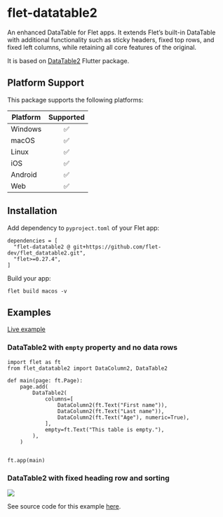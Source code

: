 # flet-datatable2

An enhanced DataTable for Flet apps.
It extends Flet’s built-in DataTable with additional functionality such as sticky headers, fixed top rows, and fixed left columns, while retaining all core features of the original.

It is based on [DataTable2](https://pub.dev/packages/data_table_2) Flutter package.

## Platform Support

This package supports the following platforms:

| Platform | Supported |
|----------|:---------:|
| Windows  |     ✅     |
| macOS    |     ✅     |
| Linux    |     ✅     |
| iOS      |     ✅     |
| Android  |     ✅     |
| Web      |     ✅     |

## Installation

Add dependency to `pyproject.toml` of your Flet app:

```
dependencies = [
  "flet-datatable2 @ git+https://github.com/flet-dev/flet_datatable2.git",
  "flet>=0.27.4",
]
```

Build your app:
```
flet build macos -v
```

## Examples

[Live example](https://flet-controls-gallery.fly.dev/layout/datatable2)

### DataTable2 with `empty` property and no data rows

```
import flet as ft
from flet_datatable2 import DataColumn2, DataTable2

def main(page: ft.Page):
    page.add(
        DataTable2(
            columns=[
                DataColumn2(ft.Text("First name")),
                DataColumn2(ft.Text("Last name")),
                DataColumn2(ft.Text("Age"), numeric=True),
            ],
            empty=ft.Text("This table is empty."),
        ),
    )


ft.app(main)
```

### DataTable2 with fixed heading row and sorting

<img src="assets/datatable2-example.gif">

See source code for this example [here](https://github.com/flet-dev/flet_datatable2/tree/main/examples/flet_datatable2_example/src).


